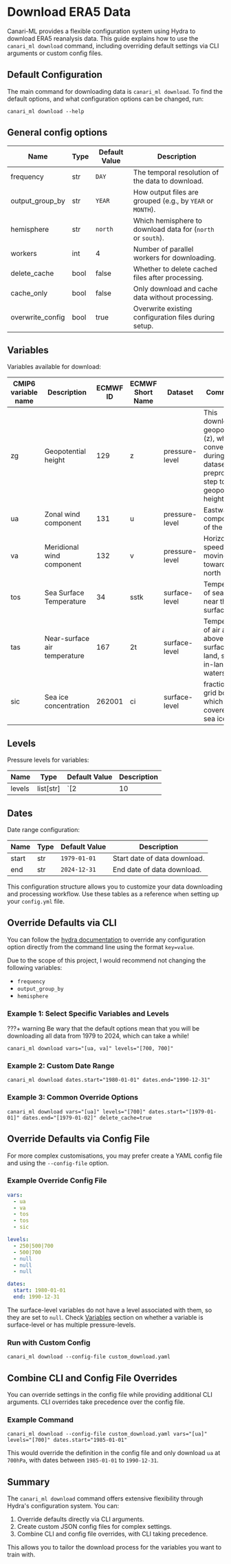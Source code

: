 # Download ERA5 Data

Canari-ML provides a flexible configuration system using Hydra to download ERA5 reanalysis data. This guide explains how to use the `canari_ml download` command, including overriding default settings via CLI arguments or custom config files.

## Default Configuration

The main command for downloading data is `canari_ml download`. To find the default options, and what configuration options can be changed, run:

``` console
canari_ml download --help
```

## General config options

| Name                | Type      | Default Value | Description                                                              |
|---------------------|-----------|---------------|--------------------------------------------------------------------------|
| frequency           | str       | `DAY`         | The temporal resolution of the data to download.                         |
| output_group_by     | str       | `YEAR`        | How output files are grouped (e.g., by `YEAR` or `MONTH`).               |
| hemisphere          | str       | `north`       | Which hemisphere to download data for (`north` or `south`).              |
| workers             | int       | 4             | Number of parallel workers for downloading.                              |
| delete_cache        | bool      | false         | Whether to delete cached files after processing.                         |
| cache_only          | bool      | false         | Only download and cache data without processing.                         |
| overwrite_config    | bool      | true          | Overwrite existing configuration files during setup.                     |

## Variables

Variables available for download:

| CMIP6 variable name | Description                     | ECMWF ID | ECMWF Short Name | Dataset               | Comments                                                                  |
|---------------------|---------------------------------|----------|------------------|-----------------------|---------------------------------------------------------------------------|
| zg                  | Geopotential height             | 129      | z                | pressure-level        | This downloads geopotential (z), which is converted during the dataset preprocess step to geopotential height (zg) |
| ua                  | Zonal wind component            | 131      | u                | pressure-level        | Eastward component of the wind                                            |
| va                  | Meridional wind component       | 132      | v                | pressure-level        | Horizontal speed of air moving towards the north                          |
| tos                 | Sea Surface Temperature         | 34       | sstk             | surface-level         | Temperature of sea water near the surface                                 |
| tas                 | Near-surface air temperature    | 167      | 2t               | surface-level         | Temperature of air at 2m above the surface of land, sea or in-land waters |
| sic                 | Sea ice concentration           | 262001   | ci               | surface-level         | fraction of a grid box which is covered by sea ice                        |

## Levels

Pressure levels for variables:

| Name    | Type      | Default Value                      | Description                                   |
|---------|-----------|------------------------------------|-----------------------------------------------|
| levels  | list[str] | `[2|10|50|100|250|500|700]`        | Pressure levels for the selected variables.   |

## Dates

Date range configuration:

| Name      | Type      | Default Value           | Description                           |
|-----------|-----------|-------------------------|---------------------------------------|
| start     | str       | `1979-01-01`            | Start date of data download.          |
| end       | str       | `2024-12-31`            | End date of data download.            |

This configuration structure allows you to customize your data downloading and processing workflow. Use these tables as a reference when setting up your `config.yml` file.


## Override Defaults via CLI

You can follow the [hydra documentation](https://hydra.cc/docs/advanced/override_grammar/basic/) to override any configuration option directly from the command line using the format `key=value`.

Due to the scope of this project, I would recommend not changing the following variables:

- `frequency`
- `output_group_by`
- `hemisphere`

### Example 1: Select Specific Variables and Levels

???+ warning
    Be wary that the default options mean that you will be downloading all data from 1979 to 2024, which can take a while!

``` console
canari_ml download vars="[ua, va]" levels="[700, 700]"
```

### Example 2: Custom Date Range

``` console
canari_ml download dates.start="1980-01-01" dates.end="1990-12-31"
```

### Example 3: Common Override Options

``` console
canari_ml download vars="[ua]" levels="[700]" dates.start="[1979-01-01]" dates.end="[1979-01-02]" delete_cache=true
```

## Override Defaults via Config File

For more complex customisations, you may prefer create a YAML config file and using the `--config-file` option.

### Example Override Config File

``` yaml title="custom_download.yaml"
vars:
  - ua
  - va
  - tos
  - tos
  - sic

levels:
  - 250|500|700
  - 500|700
  - null
  - null
  - null

dates:
  start: 1980-01-01
  end: 1990-12-31
```

The surface-level variables do not have a level associated with them, so they are set to `null`. Check [Variables](#variables) section on whether a variable is surface-level or has multiple pressure-levels.

### Run with Custom Config

``` console
canari_ml download --config-file custom_download.yaml
```

## Combine CLI and Config File Overrides

You can override settings in the config file while providing additional CLI arguments. CLI overrides take precedence over the config file.

### Example Command

``` console
canari_ml download --config-file custom_download.yaml vars="[ua]" levels="[700]" dates.start="1985-01-01"
```

This would override the definition in the config file and only download `ua` at `700hPa`, with dates between `1985-01-01` to `1990-12-31`.

## Summary

The `canari_ml download` command offers extensive flexibility through Hydra's configuration system. You can:

1. Override defaults directly via CLI arguments.
2. Create custom JSON config files for complex settings.
3. Combine CLI and config file overrides, with CLI taking precedence.

This allows you to tailor the download process for the variables you want to train with.
